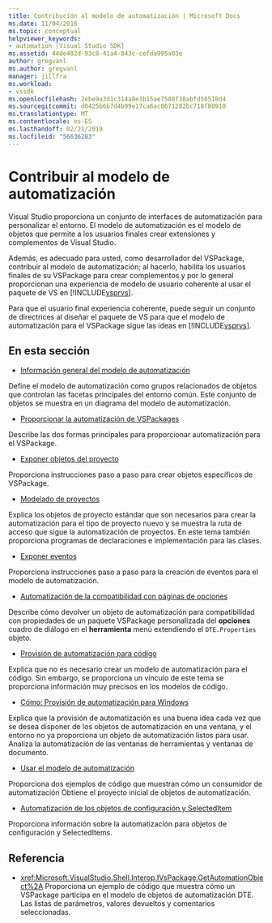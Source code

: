 ```yaml
---
title: Contribución al modelo de automatización | Microsoft Docs
ms.date: 11/04/2016
ms.topic: conceptual
helpviewer_keywords:
- automation [Visual Studio SDK]
ms.assetid: 44de482d-93c8-41a4-843c-cefda995a03e
author: gregvanl
ms.author: gregvanl
manager: jillfra
ms.workload:
- vssdk
ms.openlocfilehash: 2ebe9a3d1c314a8e3b15ae7588f38abfd50518d4
ms.sourcegitcommit: d0425b6b7d4b99e17ca6ac0671282bc718f80910
ms.translationtype: MT
ms.contentlocale: es-ES
ms.lasthandoff: 02/21/2019
ms.locfileid: "56636283"
---
```

# <a name="contribute-to-the-automation-model"></a>Contribuir al modelo de automatización
Visual Studio proporciona un conjunto de interfaces de automatización para personalizar el entorno. El modelo de automatización es el modelo de objetos que permite a los usuarios finales crear extensiones y complementos de Visual Studio.

 Además, es adecuado para usted, como desarrollador del VSPackage, contribuir al modelo de automatización; al hacerlo, habilita los usuarios finales de su VSPackage para crear complementos y por lo general proporcionan una experiencia de modelo de usuario coherente al usar el paquete de VS en [!INCLUDE[vsprvs](../../code-quality/includes/vsprvs_md.md)].

 Para que el usuario final experiencia coherente, puede seguir un conjunto de directrices al diseñar el paquete de VS para que el modelo de automatización para el VSPackage sigue las ideas en [!INCLUDE[vsprvs](../../code-quality/includes/vsprvs_md.md)].

## <a name="in-this-section"></a>En esta sección
- [Información general del modelo de automatización](../../extensibility/internals/automation-model-overview.md)

 Define el modelo de automatización como grupos relacionados de objetos que controlan las facetas principales del entorno común. Este conjunto de objetos se muestra en un diagrama del modelo de automatización.

- [Proporcionar la automatización de VSPackages](../../extensibility/internals/providing-automation-for-vspackages.md)

 Describe las dos formas principales para proporcionar automatización para el VSPackage.

- [Exponer objetos del proyecto](../../extensibility/internals/exposing-project-objects.md)

 Proporciona instrucciones paso a paso para crear objetos específicos de VSPackage.

- [Modelado de proyectos](../../extensibility/internals/project-modeling.md)

 Explica los objetos de proyecto estándar que son necesarios para crear la automatización para el tipo de proyecto nuevo y se muestra la ruta de acceso que sigue la automatización de proyectos. En este tema también proporciona programas de declaraciones e implementación para las clases.

- [Exponer eventos](../../extensibility/internals/exposing-events-in-the-visual-studio-sdk.md)

 Proporciona instrucciones paso a paso para la creación de eventos para el modelo de automatización.

- [Automatización de la compatibilidad con páginas de opciones](../../extensibility/internals/automation-support-for-options-pages.md)

 Describe cómo devolver un objeto de automatización para compatibilidad con propiedades de un paquete VSPackage personalizada del **opciones** cuadro de diálogo en el **herramienta** menú extendiendo el `DTE.Properties` objeto.

- [Provisión de automatización para código](../../extensibility/internals/providing-automation-for-code.md)

 Explica que no es necesario crear un modelo de automatización para el código. Sin embargo, se proporciona un vínculo de este tema se proporciona información muy precisos en los modelos de código.

- [Cómo: Provisión de automatización para Windows](../../extensibility/internals/how-to-provide-automation-for-windows.md)

 Explica que la provisión de automatización es una buena idea cada vez que se desea disponer de los objetos de automatización en una ventana, y el entorno no ya proporciona un objeto de automatización listos para usar. Analiza la automatización de las ventanas de herramientas y ventanas de documento.

- [Usar el modelo de automatización](../../extensibility/internals/using-the-automation-model.md)

 Proporciona dos ejemplos de código que muestran cómo un consumidor de automatización Obtiene el proyecto inicial de objetos de automatización.

- [Automatización de los objetos de configuración y SelectedItem](../../extensibility/internals/automation-for-configuration-and-selecteditem-objects.md)

 Proporciona información sobre la automatización para objetos de configuración y SelectedItems.

## <a name="reference"></a>Referencia
- <xref:Microsoft.VisualStudio.Shell.Interop.IVsPackage.GetAutomationObject%2A> Proporciona un ejemplo de código que muestra cómo un VSPackage participa en el modelo de objetos de automatización DTE. Las listas de parámetros, valores devueltos y comentarios seleccionadas.
